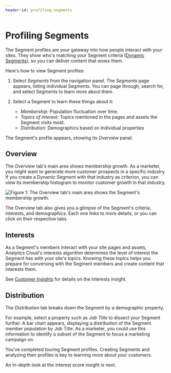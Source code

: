 ```yaml
---
header-id: profiling-segments
---
```


# Profiling Segments

The Segment profiles are your gateway into how people interact with your
sites. They show who's matching your Segment criteria
([Dynamic Segments](https://github.com/liferay/liferay-docs/blob/7.1.x/discover/analytics-cloud/articles/03-understanding-people/02-creating-segments.markdown)),
so you can deliver content that wows them. 

Here's how to view Segment profiles:

1. Select *Segments* from the navigation panel. The *Segments* page appears,
   listing individual Segments. You can page through, search for, and select
   Segments to learn more about them. 

2. Select a Segment to learn these things about it:

    - *Membership:* Population fluctuation over time.  
    - *Topics of interest:* Topics mentioned in the pages and assets the Segment visits most. 
    - *Distribution:* Demographics based on Individual properties

The Segment's profile appears, showing its *Overview* panel. 

## Overview

The *Overview* tab's main area shows membership growth. As a marketer, you might
want to generate more customer prospects in a specific industry. If you create a
Dynamic Segment with that industry as criterion, you can view its membership
histogram to monitor customer growth in that industry. 

![Figure 1: The Overview tab's main area shows the Segment's membership growth.](../../images/segment-overview.png)

The Overview tab also gives you a glimpse of the Segment's criteria, interests,
and demographics. Each one links to more details, or you can click on their
respective tabs. 

## Interests

As a Segment's members interact with your site pages and assets, Analytics
Cloud's interests algorithm determines the level of interest the Segment has
with your site's topics. Knowing these topics helps you prepare for conversing
with the Segment members and create content that interests them. 

See
[Customer Insights](https://github.com/liferay/liferay-docs/blob/7.1.x/discover/analytics-cloud/articles/03-understanding-people/04-customer-insights.markdown)
for details on the Interests insight.

## Distribution

The *Distribution* tab breaks down the Segment by a demographic property. 

For example, select a property such as *Job Title* to dissect your Segment
further. A bar chart appears, displaying a distribution of the Segment member
population by Job Title. As a marketer, you could use this information to
identify a subset of the Segment to focus a marketing campaign on. 

You've completed touring Segment profiles. Creating Segments and analyzing their
profiles is key to learning more about your customers. 

An in-depth look at the interest score insight is next. 
